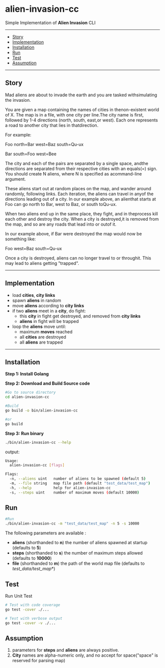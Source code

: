 # alien-invasion-cc

Simple Implementation of **Alien Invasion** CLI

---
* [Story](#Story)
* [Implementation](#Implementation)
* [Installation](#Installation)
* [Run](#Run)
* [Test](#Test)
* [Assumption](#Assumption)
---

## Story

Mad​ ​aliens​ ​are​ ​about​ ​to​ ​invade​ ​the​ ​earth​ ​and​ ​you​ ​are​ ​tasked​ ​with​ ​simulating​ ​the invasion.

You​ ​are​ ​given​ ​a​ ​map​ ​containing​ ​the​ ​names​ ​of​ ​cities​ ​in​ ​the​ ​non-existent​ ​world​ ​of X.​ ​The​ ​map​ ​is​ ​in​ ​a​ ​file,​ ​with​ ​one​ ​city​ ​per​ ​line.​ ​The​ ​city​ ​name​ ​is​ ​first,
followed​ ​by​ ​1-4​ ​directions​ ​(north,​ ​south,​ ​east,​ ​or​ ​west).​ ​Each​ ​one​ ​represents​ ​a road​ ​to​ ​another​ ​city​ ​that​ ​lies​ ​in​ ​that​ ​direction.

For​ ​example:

Foo​ ​north=Bar​ ​west=Baz​ ​south=Qu-ux

Bar​ ​south=Foo​ ​west=Bee

The​ ​city​ ​and​ ​each​ ​of​ ​the​ ​pairs​ ​are​ ​separated​ ​by​ ​a​ ​single​ ​space,​ ​and​ ​the
directions​ ​are​ ​separated​ ​from​ ​their​ ​respective​ ​cities​ ​with​ ​an​ ​equals​ ​(=)​ ​sign. You​ ​should​ ​create​ ​N​ ​aliens,​ ​where​ ​N​ ​is​ ​specified​ ​as​ ​a​ ​command-line​ ​argument.

These​ ​aliens​ ​start​ ​out​ ​at​ ​random​ ​places​ ​on​ ​the​ ​map,​ ​and​ ​wander​ ​around​ ​randomly, following​ ​links.​ ​Each​ ​iteration,​ ​the​ ​aliens​ ​can​ ​travel​ ​in​ ​any​ ​of​ ​the​ ​directions
leading​ ​out​ ​of​ ​a​ ​city.​ ​In​ ​our​ ​example​ ​above,​ ​an​ ​alien​ ​that​ ​starts​ ​at​ ​Foo​ ​can​ ​go
north​ ​to​ ​Bar,​ ​west​ ​to​ ​Baz,​ ​or​ ​south​ ​to​ ​Qu-ux.

When​ ​two​ ​aliens​ ​end​ ​up​ ​in​ ​the​ ​same​ ​place,​ ​they​ ​fight,​ ​and​ ​in​ ​the​ ​process​ ​kill each​ ​other​ ​and​ ​destroy​ ​the​ ​city.​ ​When​ ​a​ ​city​ ​is​ ​destroyed,​ ​it​ ​is​ ​removed​ ​from the​ ​map,​ ​and​ ​so​ ​are​ ​any​ ​roads​ ​that​ ​lead​ ​into​ ​or​ ​out​ ​of​ ​it.

In​ ​our​ ​example​ ​above,​ ​if​ ​Bar​ ​were​ ​destroyed​ ​the​ ​map​ ​would​ ​now​ ​be​ ​something like:

Foo​ ​west=Baz​ ​south=Qu-ux

Once​ ​a​ ​city​ ​is​ ​destroyed,​ ​aliens​ ​can​ ​no​ ​longer​ ​travel​ ​to​ ​or​ ​through​ ​it.​ ​This
may​ ​lead​ ​to​ ​aliens​ ​getting​ ​"trapped".

---
## Implementation
* load **cities**, **city links**
* spawn **aliens** in random
* move **aliens** according to **city links**
* if two **aliens** meet in a **city**, do fight:
    * this **city** in fight get destroyed, and removed from **city links**
    * **aliens** in fight will be trapped
* loop the **aliens** move until:
    * maximum **moves** reached
    * all **cities** are destroyed
    * all **aliens** are trapped
---


## Installation
**Step 1: Install Golang**

**Step 2: Download and Build Source code**
```sh
#Go to source directory
cd alien-invasion-cc

#Build
go build -o bin/alien-invasion-cc

#or
go build
```

**Step 3: Run binary**
```sh
./bin/alien-invasion-cc --help
```
output:
```sh
Usage:
  alien-invasion-cc [flags]

Flags:
  -n, --aliens uint   number of aliens to be spawned (default 5)
  -m, --file string   map file path (default "test_data/test_map")
  -h, --help          help for alien-invasion-cc
  -s, --steps uint    number of maximum moves (default 10000)
```

## Run
```sh
#Run
./bin/alien-invasion-cc -m "test_data/test_map" -n 5 -s 10000
```

The following parameters are available :
* **aliens** (shorthanded to **n**) the number of aliens spawned at startup (defaults to **5**)
* **steps** (shorthanded to **s**) the number of maximum steps allowed (defaults to **10000**)
* **file** (shorthanded to **m**) the path of the world map file (defaults to *test_data/test_map**)

## Test
Run Unit Test
```sh
# Test with code coverage
go test -cover ./...
```

```sh
# Test with verbose output
go test -cover -v ./...
```

## Assumption
1. parameters for **steps** and **aliens** are always positive.
2. **City** names are alpha-numeric only, and no accept for space("space" is reserved for parsing map)
